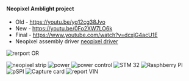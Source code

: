 

#### Neopixel Amblight project
- Old - https://youtu.be/yg12cg38Jvo
- New - https://youtu.be/0Fo2XW7LO6k
- Final - https://www.youtube.com/watch?v=dcxjG4acU1E
- Neopixel assembly driver [neopixel driver](NeopixelDriver.md)

![rerport OR](pictures/zakljucekOR.png)

![neopixel strip](pictures/Neopixel_strip.png)
![power](pictures/power.png)
![power control](pictures/power_control.png)
![STM 32](pictures/STM32.png)
![Rasphberry PI](pictures/Rasphberry_PI.png)
![pSPI](pictures/SPI.png)
![Capture card](pictures/CaptureCard.png)
![report VIN](pictures/zakljucekVIN.png)

